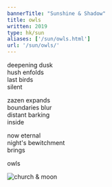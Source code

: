 ```yaml
---
bannerTitle: "Sunshine & Shadow" 
title: owls
written: 2019
type: hk/sun
aliases: ['/sun/owls.html']
url: '/sun/owls/'
---
```


deepening dusk  
hush enfolds  
last birds  
silent  

zazen expands  
boundaries blur  
distant barking  
inside  

now eternal  
night's bewitchment  
brings 

owls

![church & moon](/images/bucket/churchFullMoon.jpg "church & moon")
